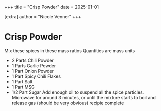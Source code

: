 +++
title = "Crisp Powder"
date = 2025-01-01

[extra]
author = "Nicole Venner"
+++

# Crisp Powder 
Mix these spices in these mass ratios
Quantities are mass units 
- 2 Parts Chili Powder 
- 1 Parts Garlic Powder 
- 1 Part Onion Powder 
- 1 Part Spicy Chili Flakes 
- 1 Part Salt 
- 1 Part MSG 
- 1/2 Part Sugar
Add enough oil to suspend all the spice particles.
Microwave for around 3 minutes, or until the mixture starts to boil and release gas (should be very obvious)
recipie complete
